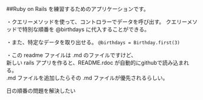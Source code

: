 

##Ruby on Rails を練習するためのアプリケーションです。


・クエリーメソッドを使って、コントロラーでデータを呼び出す。
  クエリーメソッドで特別な順番を @birthdays に代入することができる。

・また、特定なデータを取り出せる。
  `@birthdays = Birthday.first(3)`


・この readme ファイルは .md のファイルですけど、<br/>
  新しい rails アプリを作ると、README.rdoc が自動的にgithubで読み込まれる。<br/>
  .md ファイルを追加したらその .md ファイルが優先されるらしい。


日の順番の問題を解決したい
